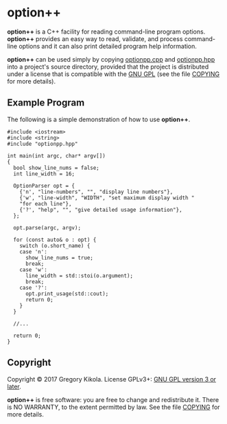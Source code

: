 option++
========

**option++** is a C++ facility for reading command-line program options.
**option++** provides an easy way to read, validate, and process
command-line options and it can also print detailed program help information.

**option++** can be used simply by copying [optionpp.cpp](src/optionpp.cpp)
and [optionpp.hpp](src/optionpp.hpp) into a project's source directory,
provided that the project is distributed under a license that is compatible
with the [GNU GPL](https://www.gnu.org/licenses/gpl.html) (see the file
[COPYING](COPYING) for more details).


Example Program
---------------

The following is a simple demonstration of how to use **option++**.

    #include <iostream>
    #include <string>
    #include "optionpp.hpp"

    int main(int argc, char* argv[])
    {
      bool show_line_nums = false;
      int line_width = 16;
  
      OptionParser opt = {
        {'n', "line-numbers", "", "display line numbers"},
        {'w', "line-width", "WIDTH", "set maximum display width "
        "for each line"},
        {'?', "help", "", "give detailed usage information"},
      };

      opt.parse(argc, argv);

      for (const auto& o : opt) {
        switch (o.short_name) {
        case 'n':
          show_line_nums = true;
          break;
        case 'w':
          line_width = std::stoi(o.argument);
          break;
        case '?':
          opt.print_usage(std::cout);
          return 0;
        }
      }
    
      //...
      
      return 0;
    }


Copyright
---------

Copyright &copy; 2017 Gregory Kikola. License GPLv3+: [GNU GPL version 3
or later](http://www.gnu.org/licenses/gpl.html).

**option++** is free software: you are free to change and redistribute it.
There is NO WARRANTY, to the extent permitted by law. See the file
[COPYING](COPYING) for more details.
